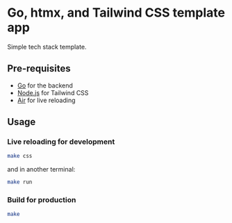 # Go, htmx, and Tailwind CSS template app

Simple tech stack template.

## Pre-requisites

- [Go](https://golang.org/) for the backend
- [Node.js](https://nodejs.org/en/) for Tailwind CSS
- [Air](https://github.com/cosmtrek/air) for live reloading

## Usage

### Live reloading for development

```bash
make css
```

and in another terminal:

```bash
make run
```

### Build for production

```bash
make
```
